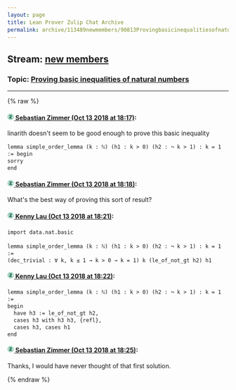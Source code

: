 ```yaml
---
layout: page
title: Lean Prover Zulip Chat Archive 
permalink: archive/113489newmembers/90813Provingbasicinequalitiesofnaturalnumbers.html
---
```


## Stream: [new members](index.html)
### Topic: [Proving basic inequalities of natural numbers](90813Provingbasicinequalitiesofnaturalnumbers.html)

---


{% raw %}
#### [![Click to go to Zulip](../../assets/img/zulip2.png) Sebastian Zimmer (Oct 13 2018 at 18:17)](https://leanprover.zulipchat.com/#narrow/stream/113489-new%20members/topic/Proving%20basic%20inequalities%20of%20natural%20numbers/near/135737118):
linarith doesn't seem to be good enough to prove this basic inequality
```lean
lemma simple_order_lemma (k : ℕ) (h1 : k > 0) (h2 : ¬ k > 1) : k = 1 := begin
sorry
end 
```

#### [![Click to go to Zulip](../../assets/img/zulip2.png) Sebastian Zimmer (Oct 13 2018 at 18:18)](https://leanprover.zulipchat.com/#narrow/stream/113489-new%20members/topic/Proving%20basic%20inequalities%20of%20natural%20numbers/near/135737158):
What's the best way of proving this sort of result?

#### [![Click to go to Zulip](../../assets/img/zulip2.png) Kenny Lau (Oct 13 2018 at 18:21)](https://leanprover.zulipchat.com/#narrow/stream/113489-new%20members/topic/Proving%20basic%20inequalities%20of%20natural%20numbers/near/135737269):
```lean
import data.nat.basic

lemma simple_order_lemma (k : ℕ) (h1 : k > 0) (h2 : ¬ k > 1) : k = 1 :=
(dec_trivial : ∀ k, k ≤ 1 → k > 0 → k = 1) k (le_of_not_gt h2) h1
```

#### [![Click to go to Zulip](../../assets/img/zulip2.png) Kenny Lau (Oct 13 2018 at 18:22)](https://leanprover.zulipchat.com/#narrow/stream/113489-new%20members/topic/Proving%20basic%20inequalities%20of%20natural%20numbers/near/135737317):
```lean
lemma simple_order_lemma (k : ℕ) (h1 : k > 0) (h2 : ¬ k > 1) : k = 1 :=
begin
  have h3 := le_of_not_gt h2,
  cases h3 with h3 h3, {refl},
  cases h3, cases h1
end
```

#### [![Click to go to Zulip](../../assets/img/zulip2.png) Sebastian Zimmer (Oct 13 2018 at 18:25)](https://leanprover.zulipchat.com/#narrow/stream/113489-new%20members/topic/Proving%20basic%20inequalities%20of%20natural%20numbers/near/135737406):
Thanks, I would have never thought of that first solution.


{% endraw %}
